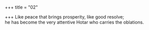+++
title = "02"

+++
Like peace that brings prosperity, like good resolve;  
he has become the very attentive Hotar who carries the oblations.  